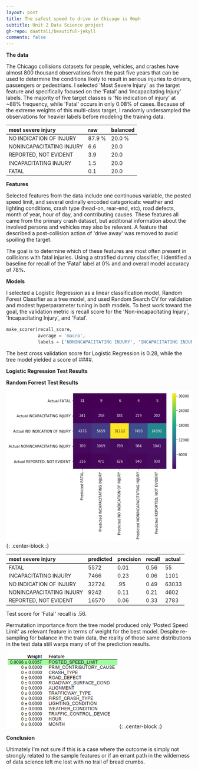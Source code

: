 ```yaml
---
layout: post
title: The safest speed to drive in Chicago is 0mph
subtitle: Unit 2 Data Science project
gh-repo: daattali/beautiful-jekyll 
comments: false
---
```


**The data**

The Chicago collisions datasets for people, vehicles, and crashes have almost 800 thousand observations from the past five years that can be used to determine the conditions likely to result in serious injuries to drivers, passengers or pedestrians.  I selected 'Most Severe Injury' as the target feature and specifically focused on the ‘Fatal’ and ‘Incapacitating Injury’ labels.  The majority of five target classes is 'No indication of injury' at ~88% frequency, while 'Fatal' occurs in only 0.08% of cases.  Because of the extreme weights of this multi-class target, I randomly undersampled the observations for heavier labels before modeling the training data.

| most severe injury | raw | balanced |
| :------ | :--- | :--- |
| NO INDICATION OF INJURY | 87.9 % | 20.0 % |
| NONINCAPACITATING INJURY | 6.6 | 20.0 |
| REPORTED, NOT EVIDENT | 3.9 | 20.0 |
| INCAPACITATING INJURY | 1.5 | 20.0 |
| FATAL | 0.1 | 20.0 |

**Features**

Selected features from the data include one continuous variable, the posted speed limit, and several ordinally encoded categoricals: weather and lighting conditions, crash type (head-on, rear-end, etc), road defects, month of year, hour of day, and contributing causes.  These features all came from the primary crash dataset, but additional information about the involved persons and vehicles may also be relevant.  A feature that described a post-collision action of 'drive away' was removed to avoid spoiling the target.

The goal is to determine which of these features are most often present in collisions with fatal injuries.  Using a stratified dummy classifier, I identified a baseline for recall of the 'Fatal' label at 0% and and overall model accuracy of 78%. 

**Models**

I selected a Logistic Regression as a linear classification model, Random Forest Classifier as a tree model, and used Random Search CV for validation and modest hyperparameter tuning in both models.  To best work toward the goal, the validation metric is recall score for the 'Non-incapacitating Injury', 'Incapacitating Injury', and 'Fatal'.  

```python
make_scorer(recall_score, 
            average = 'macro', 
            labels = ['NONINCAPACITATING INJURY', 'INCAPACITATING INJURY', 'FATAL'])
```

The best cross validation score for Logistic Regression is 0.28, while the tree model yielded a score of ####.  

**Logistic Regression Test Results**



**Random Forrest Test Results**

![confusion](https://github.com/johnwesleyharding/johnwesleyharding.github.io/raw/master/img/crashconf.png){: .center-block :}

| most severe injury | predicted | precision | recall | actual |
| :------ | :--- | :--- | :--- | :--- |
| FATAL | 5572 | 0.01 | 0.56 | 55 |
| INCAPACITATING INJURY | 7466 | 0.23 | 0.06 | 1101 |
| NO INDICATION OF INJURY | 32724 | .95 | 0.49 | 63033 |
| NONINCAPACITATING INJURY | 9242 | 0.11 | 0.21 | 4602 |
| REPORTED, NOT EVIDENT | 16570 | 0.06 | 0.33 | 2783 |

Test score for 'Fatal' recall is .56.

Permutation importance from the tree model produced only 'Posted Speed Limit' as relevant feature in terms of weight for the best model.  Despite re-sampling for balance in the train data, the reality of those same distributions in the test data still warps many of of the prediction results.

![permutation](https://github.com/johnwesleyharding/johnwesleyharding.github.io/raw/master/img/crashpermutation.png){: .center-block :}



**Conclusion**

Ultimately I'm not sure if this is a case where the outcome is simply not strongly related to the sample features or if an errant path in the wilderness of data science left me lost with no trail of bread crumbs.

